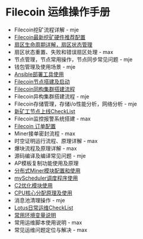 # Filecoin 运维操作手册

- Filecoin挖矿流程详解 - mje
- [Filecoin最新挖矿硬件推荐配置](./documents/hardware-configuration.md)
- [扇区生命周期详解，扇区状态管理](./documents/sector-life-cycle.md)
- 扇区状态重置、失败和错误扇区处理 - max
- 节点管理，节点常用操作，节点同步常见问题 - mje
- 钱包管理及使用场景 - mje
- [Ansible部署工具使用](./documents/ansible-deploy-tool-usage.md)
- [Filecoin节点搭建及启动](./documents/daemon-deployment.md)
- [Filecoin同构集群搭建流程](./documents/mining-cluster-deployment.md)
- Filecoin异构集群搭建流程 - mje
- Filecoin存储管理，存储i/o性能分析，网络分析 - mje
- [新矿工节点上线CheckList](./documents/new-miner-checklist.md)
- Filecoin监控报警系统搭建 - max
- [Filecoin 订单配置](./documents/deals-configuration.md)
- Miner接单密封流程 - max
- 时空证明运行流程、原理详解 - max
- 爆块流程及原理详解 - max
- 源码编译及编译常见问题 - mje
- AP模板复制功能使用及原理
- [分布式Miner模块配置和使用](./documents/distributed-miner-configuration.md)
- [myScheduler调度程序使用](./documents/myscheduler-configuration.md)
- [C2优化模块使用](./documents/c2-optimization-instructions.md)
- [CPU核心分配原理及使用](./documents/cores-optimization-instructions.md)
- 消息池清理操作 - mje
- [Lotus日常运维CheckList](./documents/lotus-ops-checklist.md)
- [常用环境变量说明](./documents/environment-usage.md)
- 常用运维脚本使用说明 - max
- 常见运维问题定位与解决 - max
